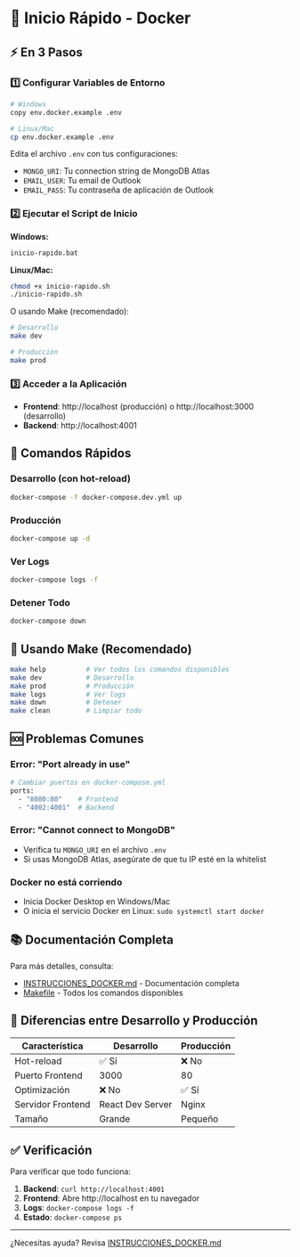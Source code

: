 # 🚀 Inicio Rápido - Docker

## ⚡ En 3 Pasos

### 1️⃣ Configurar Variables de Entorno

```bash
# Windows
copy env.docker.example .env

# Linux/Mac
cp env.docker.example .env
```

Edita el archivo `.env` con tus configuraciones:
- `MONGO_URI`: Tu connection string de MongoDB Atlas
- `EMAIL_USER`: Tu email de Outlook
- `EMAIL_PASS`: Tu contraseña de aplicación de Outlook

### 2️⃣ Ejecutar el Script de Inicio

**Windows:**
```bash
inicio-rapido.bat
```

**Linux/Mac:**
```bash
chmod +x inicio-rapido.sh
./inicio-rapido.sh
```

O usando Make (recomendado):
```bash
# Desarrollo
make dev

# Producción
make prod
```

### 3️⃣ Acceder a la Aplicación

- **Frontend**: http://localhost (producción) o http://localhost:3000 (desarrollo)
- **Backend**: http://localhost:4001

## 📝 Comandos Rápidos

### Desarrollo (con hot-reload)
```bash
docker-compose -f docker-compose.dev.yml up
```

### Producción
```bash
docker-compose up -d
```

### Ver Logs
```bash
docker-compose logs -f
```

### Detener Todo
```bash
docker-compose down
```

## 🔧 Usando Make (Recomendado)

```bash
make help          # Ver todos los comandos disponibles
make dev           # Desarrollo
make prod          # Producción
make logs          # Ver logs
make down          # Detener
make clean         # Limpiar todo
```

## 🆘 Problemas Comunes

### Error: "Port already in use"
```bash
# Cambiar puertos en docker-compose.yml
ports:
  - "8080:80"    # Frontend
  - "4002:4001"  # Backend
```

### Error: "Cannot connect to MongoDB"
- Verifica tu `MONGO_URI` en el archivo `.env`
- Si usas MongoDB Atlas, asegúrate de que tu IP esté en la whitelist

### Docker no está corriendo
- Inicia Docker Desktop en Windows/Mac
- O inicia el servicio Docker en Linux: `sudo systemctl start docker`

## 📚 Documentación Completa

Para más detalles, consulta:
- [INSTRUCCIONES_DOCKER.md](./INSTRUCCIONES_DOCKER.md) - Documentación completa
- [Makefile](./Makefile) - Todos los comandos disponibles

## 🎯 Diferencias entre Desarrollo y Producción

| Característica | Desarrollo | Producción |
|---------------|------------|------------|
| Hot-reload | ✅ Sí | ❌ No |
| Puerto Frontend | 3000 | 80 |
| Optimización | ❌ No | ✅ Sí |
| Servidor Frontend | React Dev Server | Nginx |
| Tamaño | Grande | Pequeño |

## ✅ Verificación

Para verificar que todo funciona:

1. **Backend**: `curl http://localhost:4001`
2. **Frontend**: Abre http://localhost en tu navegador
3. **Logs**: `docker-compose logs -f`
4. **Estado**: `docker-compose ps`

---

¿Necesitas ayuda? Revisa [INSTRUCCIONES_DOCKER.md](./INSTRUCCIONES_DOCKER.md)


